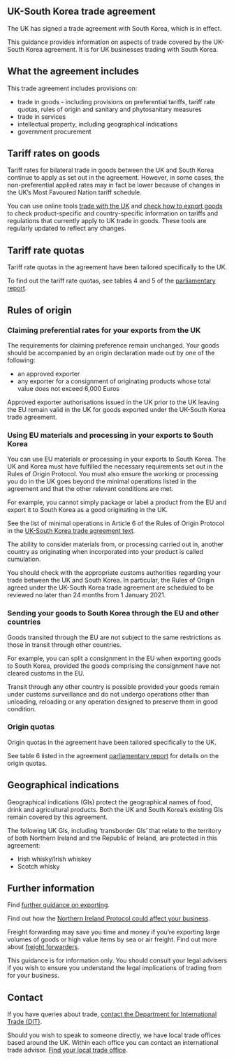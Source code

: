 UK-South Korea trade agreement
------------------------------

The UK has signed a trade agreement with South Korea, which is in effect.

This guidance provides information on aspects of trade covered by the UK-South Korea agreement. It is for UK businesses trading with South Korea.

What the agreement includes
---------------------------

This trade agreement includes provisions on:

*   trade in goods - including provisions on preferential tariffs, tariff rate quotas, rules of origin and sanitary and phytosanitary measures
*   trade in services
*   intellectual property, including geographical indications
*   government procurement

Tariff rates on goods
---------------------

Tariff rates for bilateral trade in goods between the UK and South Korea continue to apply as set out in the agreement. However, in some cases, the non-preferential applied rates may in fact be lower because of changes in the UK’s Most Favoured Nation tariff schedule.

You can use online tools [trade with the UK](https://www.gov.uk/get-rules-tariffs-trade-with-uk) and [check how to export goods](https://www.gov.uk/check-duties-customs-exporting) to check product-specific and country-specific information on tariffs and regulations that currently apply to UK trade in goods. These tools are regularly updated to reflect any changes.

Tariff rate quotas
------------------

Tariff rate quotas in the agreement have been tailored specifically to the UK.

To find out the tariff rate quotas, see tables 4 and 5 of the [parliamentary report](https://www.gov.uk/government/publications/continuing-the-uks-trade-relationship-with-south-korea-parliamentary-report).

Rules of origin
---------------

### Claiming preferential rates for your exports from the UK

The requirements for claiming preference remain unchanged. Your goods should be accompanied by an origin declaration made out by one of the following:

*   an approved exporter
*   any exporter for a consignment of originating products whose total value does not exceed 6,000 Euros

Approved exporter authorisations issued in the UK prior to the UK leaving the EU remain valid in the UK for goods exported under the UK-South Korea trade agreement.

### Using EU materials and processing in your exports to South Korea

You can use EU materials or processing in your exports to South Korea. The UK and Korea must have fulfilled the necessary requirements set out in the Rules of Origin Protocol. You must also ensure the working or processing you do in the UK goes beyond the minimal operations listed in the agreement and that the other relevant conditions are met.

For example, you cannot simply package or label a product from the EU and export it to South Korea as a good originating in the UK.

See the list of minimal operations in Article 6 of the Rules of Origin Protocol in the [UK-South Korea trade agreement text](https://www.gov.uk/government/publications/ukkorea-free-trade-agreement-with-exchange-of-notes-cs-korea-no12019).

The ability to consider materials from, or processing carried out in, another country as originating when incorporated into your product is called cumulation.

You should check with the appropriate customs authorities regarding your trade between the UK and South Korea. In particular, the Rules of Origin agreed under the UK-South Korea trade agreement are scheduled to be reviewed no later than 24 months from 1 January 2021.

### Sending your goods to South Korea through the EU and other countries

Goods transited through the EU are not subject to the same restrictions as those in transit through other countries.

For example, you can split a consignment in the EU when exporting goods to South Korea, provided the goods comprising the consignment have not cleared customs in the EU.

Transit through any other country is possible provided your goods remain under customs surveillance and do not undergo operations other than unloading, reloading or any operation designed to preserve them in good condition.

### Origin quotas

Origin quotas in the agreement have been tailored specifically to the UK.

See table 6 listed in the agreement [parliamentary report](https://www.gov.uk/government/publications/continuing-the-uks-trade-relationship-with-south-korea-parliamentary-report) for details on the origin quotas.

Geographical indications
------------------------

Geographical indications (GIs) protect the geographical names of food, drink and agricultural products. Both the UK and South Korea’s existing GIs remain covered by this agreement.

The following UK GIs, including ‘transborder GIs’ that relate to the territory of both Northern Ireland and the Republic of Ireland, are protected in this agreement:

*   Irish whisky/Irish whiskey
*   Scotch whisky

Further information
-------------------

Find [further guidance on exporting](https://www.gov.uk/export-goods).

Find out how the [Northern Ireland Protocol could affect your business](https://www.gov.uk/government/publications/moving-goods-under-the-northern-ireland-protocol).

Freight forwarding may save you time and money if you’re exporting large volumes of goods or high value items by sea or air freight. Find out more about [freight forwarders](https://www.great.gov.uk/advice/moving-goods-and-using-freight-forwarders/).

This guidance is for information only. You should consult your legal advisers if you wish to ensure you understand the legal implications of trading from for your business.

Contact
-------

If you have queries about trade, [contact the Department for International Trade (DIT)](https://www.great.gov.uk/eu-exit-news/contact/).

Should you wish to speak to someone directly, we have local trade offices based around the UK. Within each office you can contact an international trade advisor. [Find your local trade office](https://www.great.gov.uk/contact/office-finder/).